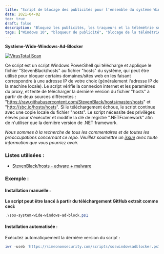 ```yaml
---
title: "Script de blocage des publicités pour l'ensemble du système Windows 10 pour une meilleure protection de la vie privée et de la sécurité"
date: 2021-04-02
toc: true
draft: false
description: "Bloquez les publicités, les traqueurs et la télémétrie sur Windows 10 à l'aide de ce puissant script PowerShell qui utilise le fichier hosts et le pare-feu Windows pour bloquer les publicités à l'échelle du système."
tags: ["Windows 10", "bloqueur de publicité", "blocage de la télémétrie", "Script PowerShell", "blocage des publicités à l'échelle du système", "vie privée", "sécurité", "EasyList", "Protection de la vie privée", "Liste de filtres NoCoin", "Filtre DNS AdGuard", "Listes YoYo", "Les serveurs malveillants de Peter Lowe pour le suivi des publicités", "Pare-feu Windows", "listes de domaines", "Bloquer les traqueurs Windows", "traqueurs de blocs", "bloquer les publicités", "suivi des blocs"]
---
```


**Système-Wide-Windows-Ad-Blocker**

[![VirusTotal Scan](https://github.com/simeononsecurity/System-Wide-Windows-Ad-Blocker/actions/workflows/virustotal.yml/badge.svg)](https://github.com/simeononsecurity/System-Wide-Windows-Ad-Blocker/actions/workflows/virustotal.yml)

Ce script est un script Windows PowerShell qui télécharge et applique le fichier "StevenBlack/hosts" au fichier "hosts" du système, qui peut être utilisé pour bloquer certains domaines/sites web en les faisant correspondre à une adresse IP de votre choix (généralement l'adresse IP de la machine locale). Le script vérifie la connexion internet et les paramètres du proxy, et tente de télécharger la dernière version du fichier "hosts" à partir de deux sources différentes : "https://raw.githubusercontent.com/StevenBlack/hosts/master/hosts" et "http://sbc.io/hosts/hosts". Si le téléchargement échoue, le script continue avec une copie locale du fichier "hosts". Le script nécessite des privilèges élevés pour s'exécuter et modifie la clé de registre ".NETFramework" afin de n'utiliser que la dernière version de .NET framework.

*Nous sommes à la recherche de tous les commentaires et de toutes les préoccupations concernant ce repo. Veuillez soumettre un [issue](https://github.com/simeononsecurity/System-Wide-Windows-Ad-Blocker/issues) avec toute information que vous pourriez avoir.*

### Listes utilisées :
- [StevenBlack/hosts - adware + malware](https://github.com/StevenBlack/hosts)

### Exemple :
#### Installation manuelle :
**Le script peut être lancé à partir du téléchargement GitHub extrait comme ceci:**
```powershell
.\sos-system-wide-windows-ad-block.ps1
```
#### Installation automatisée :
Exécutez automatiquement la dernière version du script :
```powershell
iwr -useb 'https://simeononsecurity.com/scripts/soswindowsadblocker.ps1' | iex
```

